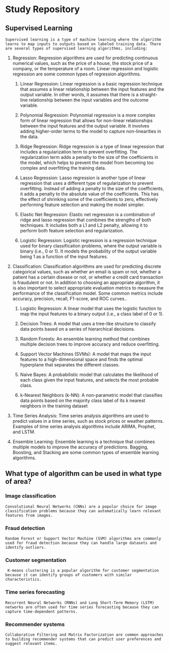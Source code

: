 # Study Repository

## Supervised Learning
    Supervised learning is a type of machine learning where the algorithm learns to map inputs to outputs based on labeled training data. There are several types of supervised learning algorithms, including:

1. Regression: Regression algorithms are used for predicting continuous numerical values, such as the price of a house, the stock price of a company, or the temperature of a room. Linear regression and logistic regression are some common types of regression algorithms.

    1. Linear Regression: Linear regression is a basic regression technique that assumes a linear relationship between the input features and the output variable. In other words, it assumes that there is a straight-line relationship between the input variables and the outcome variable.

    2. Polynomial Regression: Polynomial regression is a more complex form of linear regression that allows for non-linear relationships between the input features and the output variable. It involves adding higher-order terms to the model to capture non-linearities in the data.

    3. Ridge Regression: Ridge regression is a type of linear regression that includes a regularization term to prevent overfitting. The regularization term adds a penalty to the size of the coefficients in the model, which helps to prevent the model from becoming too complex and overfitting the training data.

    4. Lasso Regression: Lasso regression is another type of linear regression that uses a different type of regularization to prevent overfitting. Instead of adding a penalty to the size of the coefficients, it adds a penalty to the absolute value of the coefficients. This has the effect of shrinking some of the coefficients to zero, effectively performing feature selection and making the model simpler.
    
    5. Elastic Net Regression: Elastic net regression is a combination of ridge and lasso regression that combines the strengths of both techniques. It includes both a L1 and L2 penalty, allowing it to perform both feature selection and regularization.

    6. Logistic Regression: Logistic regression is a regression technique used for binary classification problems, where the output variable is binary (i.e., 0 or 1). It models the probability of the output variable being 1 as a function of the input features.

2. Classification: Classification algorithms are used for predicting discrete categorical values, such as whether an email is spam or not, whether a patient has a certain disease or not, or whether a credit card transaction is fraudulent or not. In addition to choosing an appropriate algorithm, it is also important to select appropriate evaluation metrics to measure the performance of the classification model. Some common metrics include accuracy, precision, recall, F1-score, and ROC curves..

    1. Logistic Regression: A linear model that uses the logistic function to map the input features to a binary output (i.e., a class label of 0 or 1).

    2. Decision Trees: A model that uses a tree-like structure to classify data points based on a series of hierarchical decisions.

    3. Random Forests: An ensemble learning method that combines multiple decision trees to improve accuracy and reduce overfitting.

    4. Support Vector Machines (SVMs): A model that maps the input features to a high-dimensional space and finds the optimal hyperplane that separates the different classes.

    5. Naive Bayes: A probabilistic model that calculates the likelihood of each class given the input features, and selects the most probable class.

    6. k-Nearest Neighbors (k-NN): A non-parametric model that classifies data points based on the majority class label of its k nearest neighbors in the training dataset

3. Time Series Analysis: Time series analysis algorithms are used to predict values in a time series, such as stock prices or weather patterns. Examples of time series analysis algorithms include ARIMA, Prophet, and LSTM.

4. Ensemble Learning: Ensemble learning is a technique that combines multiple models to improve the accuracy of predictions. Bagging, Boosting, and Stacking are some common types of ensemble learning algorithms.



## What type of algorithm can be used in what type of area?

### Image classification
    Convolutional Neural Networks (CNNs) are a popular choice for image classification problems because they can automatically learn relevant features from images.

### Fraud detection
    Random Forest or Support Vector Machine (SVM) algorithms are commonly used for fraud detection because they can handle large datasets and identify outliers.

### Customer segmentation
     K-means clustering is a popular algorithm for customer segmentation because it can identify groups of customers with similar characteristics.

### Time series forecasting
    Recurrent Neural Networks (RNNs) and Long Short-Term Memory (LSTM) networks are often used for time series forecasting because they can capture time-dependent patterns.

### Recommender systems
    Collaborative Filtering and Matrix Factorization are common approaches to building recommender systems that can predict user preferences and suggest relevant items.